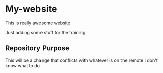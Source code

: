 # My-website

This is really awesome website

Just adding some stuff for the training

## Repository Purpose

This will be a change that conflicts with whatever is on the remote
I don't know what to do

